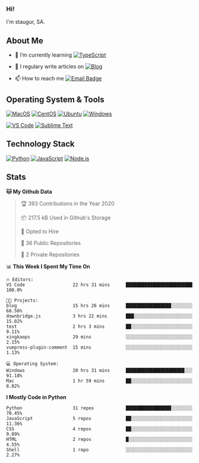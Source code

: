 ### Hi!

I'm staugur, SA.

## About Me

- 🌱 I’m currently learning [![TypeScript](https://img.shields.io/badge/TS-TypeScript-3178c6)](https://www.typescriptlang.org/)

- 📝 I regulary write articles on [![Blog](https://img.shields.io/badge/-Blog-629ccd?style=for-the-badge&logo=python&logoColor=ffffff)](https://blog.saintic.com)

- 📫 How to reach me [![Email Badge](https://img.shields.io/badge/-email-c14438?style=for-the-badge&logo=Gmail&logoColor=ffffff)](mailto:staugur@saintic.com)

## Operating System & Tools

[![MacOS](https://img.shields.io/badge/macOS-Catalina-292e33?style=flat-square&logo=apple&logoColor=ffffff)](https://www.apple.com/macos/catalina/)
[![CentOS](https://img.shields.io/badge/CentOS-7.0-purple?style=flat-square&logo=CentOS&logoColor=)](https://www.centos.org/)
[![Ubuntu](https://img.shields.io/badge/Ubuntu-18-orange?style=flat-square&logo=Ubuntu&logoColor=e95420)](https://www.ubuntu.com/)
[![Windows](https://img.shields.io/badge/Windows-10-blue?style=flat-square&logo=windows&logoColor=0067b8 )](https://www.microsoft.com/)

[![VS Code](https://img.shields.io/badge/IDE-VSCode-%23007ACC?style=flat-square&logo=Visual-studio-code)](https://code.visualstudio.com/)
[![Sublime Text](https://img.shields.io/badge/IDE-SublimeText-black?style=flat-square&logo=Sublime+Text)](https://www.sublimetext.com/)

## Technology Stack

[![Python](https://img.shields.io/badge/-Python-3776AB?style=flat-square&logo=python&logoColor=ffffff)](https://www.python.org/)
[![JavaScript](https://img.shields.io/badge/-JavaScript-%23F7DF1C?style=flat-square&logo=javascript&logoColor=000000&labelColor=%23F7DF1C&color=%23FFCE5A)](https://www.javascript.com/)
[![Node.js](https://img.shields.io/badge/-Node.js-00ADD8?style=flat-square&logo=node.js&logoColor=ffffff)](https://nodejs.org/)

## Stats

<!--START_SECTION:waka-->
**🐱 My Github Data** 

> 🏆 393 Contributions in the Year 2020
 > 
> 📦 217.5 kB Used in Github's Storage 
 > 
> 💼 Opted to Hire
 > 
> 📜 36 Public Repositories
 > 
> 🔑 2 Private Repositories 

📊 **This Week I Spent My Time On** 

```text
🔥 Editors: 
VS Code                  22 hrs 31 mins      █████████████████████████   100.0%

🐱‍💻 Projects: 
blog                     15 hrs 26 mins      █████████████████░░░░░░░░   68.56% 
downbridge.js            3 hrs 22 mins       ███░░░░░░░░░░░░░░░░░░░░░░   15.02% 
test                     2 hrs 3 mins        ██░░░░░░░░░░░░░░░░░░░░░░░   9.11% 
xingkaops                29 mins             ░░░░░░░░░░░░░░░░░░░░░░░░░   2.15% 
vuepress-plugin-comment  15 mins             ░░░░░░░░░░░░░░░░░░░░░░░░░   1.13%

💻 Operating System: 
Windows                  20 hrs 31 mins      ██████████████████████░░░   91.18% 
Mac                      1 hr 59 mins        ██░░░░░░░░░░░░░░░░░░░░░░░   8.82%

```

**I Mostly Code in Python** 

```text
Python                   31 repos            █████████████████░░░░░░░░   70.45% 
JavaScript               5 repos             ██░░░░░░░░░░░░░░░░░░░░░░░   11.36% 
CSS                      4 repos             ██░░░░░░░░░░░░░░░░░░░░░░░   9.09% 
HTML                     2 repos             █░░░░░░░░░░░░░░░░░░░░░░░░   4.55% 
Shell                    1 repo              ░░░░░░░░░░░░░░░░░░░░░░░░░   2.27%

```



<!--END_SECTION:waka-->
